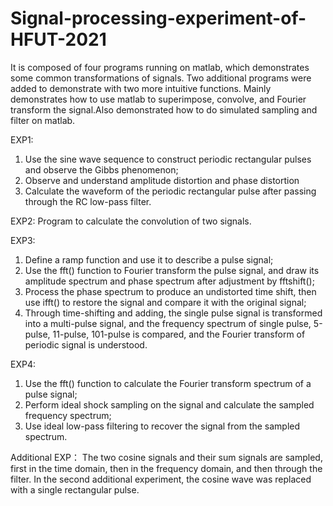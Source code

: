 # Signal-processing-experiment-of-HFUT-2021
  It is composed of four programs running on matlab, which demonstrates some common transformations of signals. Two additional programs were added to demonstrate with two more intuitive functions. Mainly demonstrates how to use matlab to superimpose, convolve, and Fourier transform the signal.Also demonstrated how to do simulated sampling and filter on matlab.

EXP1:
1. Use the sine wave sequence to construct periodic rectangular pulses and observe the Gibbs phenomenon;
2. Observe and understand amplitude distortion and phase distortion
3. Calculate the waveform of the periodic rectangular pulse after passing through the RC low-pass filter.

EXP2:
Program to calculate the convolution of two signals.

EXP3:
1. Define a ramp function and use it to describe a pulse signal;
2. Use the fft() function to Fourier transform the pulse signal, and draw its amplitude spectrum and phase spectrum after adjustment by fftshift();
3. Process the phase spectrum to produce an undistorted time shift, then use ifft() to restore the signal and compare it with the original signal;
4. Through time-shifting and adding, the single pulse signal is transformed into a multi-pulse signal, and the frequency spectrum of single pulse, 5-pulse, 11-pulse, 101-pulse is compared, and the Fourier transform of periodic signal is understood.

EXP4:
1. Use the fft() function to calculate the Fourier transform spectrum of a pulse signal;
2. Perform ideal shock sampling on the signal and calculate the sampled frequency spectrum;
3. Use ideal low-pass filtering to recover the signal from the sampled spectrum.

Additional EXP：
The two cosine signals and their sum signals are sampled, first in the time domain, then in the frequency domain, and then through the filter.
In the second additional experiment, the cosine wave was replaced with a single rectangular pulse.
